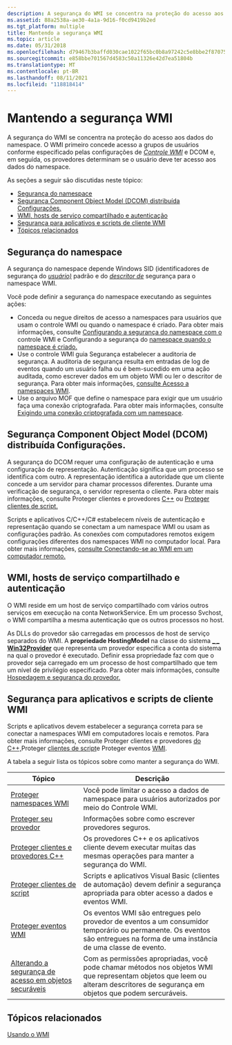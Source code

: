 ```yaml
---
description: A segurança do WMI se concentra na proteção do acesso aos dados do namespace. O WMI primeiro concede acesso a grupos de usuários conforme especificado pelas configurações de Controle WMI e DCOM e, em seguida, os provedores determinam se o usuário deve ter acesso aos dados do namespace.
ms.assetid: 88a2538a-ae30-4a1a-9d16-f0cd9419b2ed
ms.tgt_platform: multiple
title: Mantendo a segurança WMI
ms.topic: article
ms.date: 05/31/2018
ms.openlocfilehash: d79467b3baffd030cae1022f65bc0b8a97242c5e8bbe2f870753a3d3794b8705
ms.sourcegitcommit: e858bbe701567d4583c50a11326e42d7ea51804b
ms.translationtype: MT
ms.contentlocale: pt-BR
ms.lasthandoff: 08/11/2021
ms.locfileid: "118818414"
---
```

# <a name="maintaining-wmi-security"></a>Mantendo a segurança WMI

A segurança do WMI se concentra na proteção do acesso aos dados do namespace. O WMI primeiro concede acesso a grupos de usuários conforme especificado pelas configurações de [*Controle WMI*](gloss-w.md) e DCOM e, em seguida, os provedores determinam se o usuário deve ter acesso aos dados do namespace.

As seções a seguir são discutidas neste tópico:

-   [Segurança do namespace](#namespace-security)
-   [Segurança Component Object Model (DCOM) distribuída Configurações.](#distributed-component-object-model-dcom-security-settings)
-   [WMI, hosts de serviço compartilhado e autenticação](#wmi-shared-service-hosts-and-authentication)
-   [Segurança para aplicativos e scripts de cliente WMI](#security-for-wmi-client-scripts-and-applications)
-   [Tópicos relacionados](#related-topics)

## <a name="namespace-security"></a>Segurança do namespace

A segurança do namespace depende Windows SID (identificadores de segurança do [*usuário)*](gloss-s.md) padrão e do [*descritor de*](gloss-s.md) segurança para o namespace WMI.

Você pode definir a segurança do namespace executando as seguintes ações:

-   Conceda ou negue direitos de acesso a namespaces para usuários que usam o controle WMI ou quando o namespace é criado. Para obter mais informações, consulte [Configurando a segurança do namespace com o](setting-namespace-security-with-the-wmi-control.md) controle WMI e Configurando a segurança do [namespace quando o namespace é criado.](setting-namespace-security-when-the-namespace-is-created.md)
-   Use o controle WMI guia Segurança estabelecer a auditoria de segurança. A auditoria de segurança resulta em entradas de log de eventos quando um usuário falha ou é bem-sucedido em uma ação auditada, como escrever dados em um objeto WMI ou ler o descritor de segurança. Para obter mais informações, [consulte Acesso a namespaces WMI](access-to-wmi-namespaces.md).
-   Use o arquivo MOF que define o namespace para exigir que um usuário faça uma conexão criptografada. Para obter mais informações, consulte [Exigindo uma conexão criptografada com um namespace](requiring-an-encrypted-connection-to-a-namespace.md).

## <a name="distributed-component-object-model-dcom-security-settings"></a>Segurança Component Object Model (DCOM) distribuída Configurações.

A segurança do DCOM requer uma configuração de autenticação e uma configuração de representação. Autenticação significa que um processo se identifica com outro. A representação identifica a autoridade que um cliente concede a um servidor para chamar processos diferentes. Durante uma verificação de segurança, o servidor representa o cliente. Para obter mais informações, consulte Proteger clientes e provedores [C++](securing-c---clients-and-providers.md) ou [Proteger clientes de script.](securing-scripting-clients.md)

Scripts e aplicativos C/C++/C# estabelecem níveis de autenticação e representação quando se conectam a um namespace WMI ou usam as configurações padrão. As conexões com computadores remotos exigem configurações diferentes dos namespaces WMI no computador local. Para obter mais informações, [consulte Conectando-se ao WMI em um computador remoto.](connecting-to-wmi-on-a-remote-computer.md)

## <a name="wmi-shared-service-hosts-and-authentication"></a>WMI, hosts de serviço compartilhado e autenticação

O WMI reside em um host de serviço compartilhado com vários outros serviços em execução na conta NetworkService. Em um processo Svchost, o WMI compartilha a mesma autenticação que os outros processos no host.

As DLLs do provedor são carregadas em processos de host de serviço separados do WMI. A **propriedade HostingModel** na classe do sistema [**\_ \_ Win32Provider**](--win32provider.md) que representa um provedor especifica a conta do sistema na qual o provedor é executado. Definir essa propriedade faz com que o provedor seja carregado em um processo de host compartilhado que tem um nível de privilégio especificado. Para obter mais informações, consulte [Hospedagem e segurança do provedor.](provider-hosting-and-security.md)

## <a name="security-for-wmi-client-scripts-and-applications"></a>Segurança para aplicativos e scripts de cliente WMI

Scripts e aplicativos devem estabelecer a segurança correta para se conectar a namespaces WMI em computadores locais e remotos. Para obter mais informações, consulte Proteger clientes e provedores [do C++,](securing-c---clients-and-providers.md)Proteger [clientes de script](securing-scripting-clients.md)e Proteger eventos [WMI](securing-wmi-events.md).

A tabela a seguir lista os tópicos sobre como manter a segurança do WMI.



| Tópico                                                                                              | Descrição                                                                                                                                                           |
|----------------------------------------------------------------------------------------------------|-----------------------------------------------------------------------------------------------------------------------------------------------------------------------|
| [Proteger namespaces WMI](securing-wmi-namespaces.md)                                             | Você pode limitar o acesso a dados de namespace para usuários autorizados por meio do Controle WMI.                                                                                      |
| [Proteger seu provedor](securing-your-provider.md)                                               | Informações sobre como escrever provedores seguros.                                                                                                                           |
| [Proteger clientes e provedores C++](securing-c---clients-and-providers.md)                       | Os provedores C++ e os aplicativos cliente devem executar muitas das mesmas operações para manter a segurança do WMI.                                                         |
| [Proteger clientes de script](securing-scripting-clients.md)                                       | Scripts e aplicativos Visual Basic (clientes de automação) devem definir a segurança apropriada para obter acesso a dados e eventos WMI.                                        |
| [Proteger eventos WMI](securing-wmi-events.md)                                                     | Os eventos WMI são entregues pelo provedor de eventos a um consumidor temporário ou permanente. Os eventos são entregues na forma de uma instância de uma classe de evento.               |
| [Alterando a segurança de acesso em objetos securáveis](changing-access-security-on-securable-objects.md) | Com as permissões apropriadas, você pode chamar métodos nos objetos WMI que representam objetos que leem ou alteram descritores de segurança em objetos que podem sercuráveis. |



 

## <a name="related-topics"></a>Tópicos relacionados

<dl> <dt>

[Usando o WMI](using-wmi.md)
</dt> </dl>

 

 



